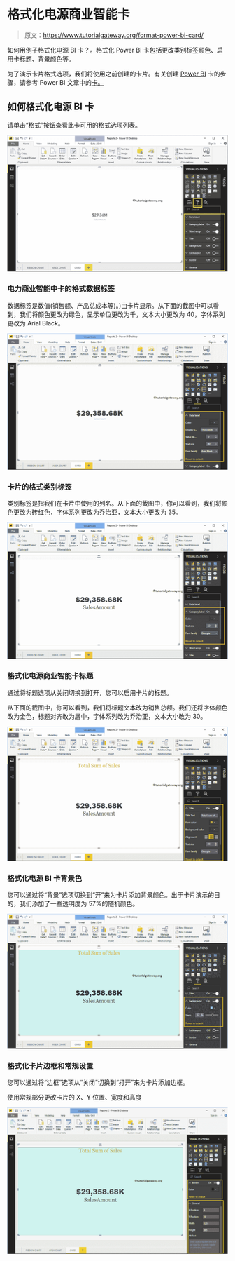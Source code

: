 # 格式化电源商业智能卡

> 原文：<https://www.tutorialgateway.org/format-power-bi-card/>

如何用例子格式化电源 BI 卡？。格式化 Power BI 卡包括更改类别标签颜色、启用卡标题、背景颜色等。

为了演示卡片格式选项，我们将使用之前创建的卡片。有关创建 [Power BI](https://www.tutorialgateway.org/power-bi-tutorial/) 卡的步骤，请参考 Power BI 文章中的[卡。](https://www.tutorialgateway.org/create-a-card-in-power-bi/)

## 如何格式化电源 BI 卡

请单击“格式”按钮查看此卡可用的格式选项列表。

![Format Power BI Card 1](img/ba7b825154b0eb49e0aa035d6d81e1bc.png)

### 电力商业智能中卡的格式数据标签

数据标签是数值(销售额、产品总成本等)。)由卡片显示。从下面的截图中可以看到，我们将颜色更改为绿色，显示单位更改为千，文本大小更改为 40，字体系列更改为 Arial Black。

![Format Power BI Card 2](img/ac01e4d674af822e1dbeb6afe3192f48.png)

### 卡片的格式类别标签

类别标签是指我们在卡片中使用的列名。从下面的截图中，你可以看到，我们将颜色更改为砖红色，字体系列更改为乔治亚，文本大小更改为 35。

![Format Power BI Card 3](img/2ac3d9258c2c472150f91af3d525ef70.png)

### 格式化电源商业智能卡标题

通过将标题选项从关闭切换到打开，您可以启用卡片的标题。

从下面的截图中，你可以看到，我们将标题文本改为销售总额。我们还将字体颜色改为金色，标题对齐改为居中，字体系列改为乔治亚，文本大小改为 30。

![Format Power BI Card 4](img/23164a78be14f27deeb74cf2a3b70e57.png)

### 格式化电源 BI 卡背景色

您可以通过将“背景”选项切换到“开”来为卡片添加背景颜色。出于卡片演示的目的，我们添加了一些透明度为 57%的随机颜色。

![Format Power BI Card 5](img/965906d0970d3d7c936e68af6e268799.png)

### 格式化卡片边框和常规设置

您可以通过将“边框”选项从“关闭”切换到“打开”来为卡片添加边框。

使用常规部分更改卡片的 X、Y 位置、宽度和高度

![Format Power BI Card 6](img/848daf6f856051568bc4d32399874634.png)